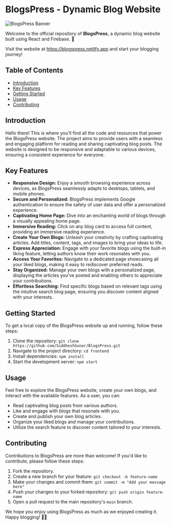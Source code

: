 # BlogsPress - Dynamic Blog Website

![BlogsPress Banner](https://raw.githubusercontent.com/SiddheshSonar/BlogsPress/main/frontend/src/assets/logo.png) 

Welcome to the official repository of **BlogsPress**, a dynamic blog website built using React and Firebase. 🚀

Visit the website at https://blogspress.netlify.app and start your blogging journey!

## Table of Contents

- [Introduction](#introduction)
- [Key Features](#key-features)
- [Getting Started](#getting-started)
- [Usage](#usage)
- [Contributing](#contributing)

## Introduction

Hello there! This is where you'll find all the code and resources that power the BlogsPress website. The project aims to provide users with a seamless and engaging platform for reading and sharing captivating blog posts. The website is designed to be responsive and adaptable to various devices, ensuring a consistent experience for everyone.

## Key Features

- **Responsive Design:** Enjoy a smooth browsing experience across devices, as BlogsPress seamlessly adapts to desktops, tablets, and mobile phones.
- **Secure and Personalized:** BlogsPress implements Google authentication to ensure the safety of user data and offer a personalized experience.
- **Captivating Home Page:** Dive into an enchanting world of blogs through a visually appealing home page.
- **Immersive Reading:** Click on any blog card to access full content, providing an immersive reading experience.
- **Create Your Own Blogs:** Unleash your creativity by crafting captivating articles. Add titles, content, tags, and images to bring your ideas to life.
- **Express Appreciation:** Engage with your favorite blogs using the built-in liking feature, letting authors know their work resonates with you.
- **Access Your Favorites:** Navigate to a dedicated page showcasing all your liked blogs, making it easy to rediscover preferred reads.
- **Stay Organized:** Manage your own blogs with a personalized page, displaying the articles you've posted and enabling others to appreciate your contributions.
- **Effortless Searching:** Find specific blogs based on relevant tags using the intuitive search blog page, ensuring you discover content aligned with your interests.

## Getting Started

To get a local copy of the BlogsPress website up and running, follow these steps:

1. Clone the repository: `git clone https://github.com/SiddheshSonar/BlogsPress.git`
2. Navigate to the project directory: `cd frontend`
3. Install dependencies: `npm install`
4. Start the development server: `npm start`

## Usage

Feel free to explore the BlogsPress website, create your own blogs, and interact with the available features. As a user, you can:

- Read captivating blog posts from various authors.
- Like and engage with blogs that resonate with you.
- Create and publish your own blog articles.
- Organize your liked blogs and manage your contributions.
- Utilize the search feature to discover content tailored to your interests.


## Contributing

Contributions to BlogsPress are more than welcome! If you'd like to contribute, please follow these steps:

1. Fork the repository.
2. Create a new branch for your feature: `git checkout -b feature-name`
3. Make your changes and commit them: `git commit -m "Add your message here"`
4. Push your changes to your forked repository: `git push origin feature-name`
5. Open a pull request to the main repository's `main` branch.



We hope you enjoy using BlogsPress as much as we enjoyed creating it. Happy blogging! 📝🌟
